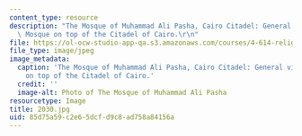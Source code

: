 ```yaml
---
content_type: resource
description: "The Mosque of Muhammad Ali Pasha, Cairo Citadel: General view of the\
  \ Mosque on top of the Citadel of Cairo.\r\n"
file: https://ol-ocw-studio-app-qa.s3.amazonaws.com/courses/4-614-religious-architecture-and-islamic-cultures-fall-2002/85d75a59c2e65dcfd9c8ad758a84156a_2030.jpg
file_type: image/jpeg
image_metadata:
  caption: 'The Mosque of Muhammad Ali Pasha, Cairo Citadel: General view of the Mosque
    on top of the Citadel of Cairo.'
  credit: ''
  image-alt: Photo of The Mosque of Muhammad Ali Pasha
resourcetype: Image
title: 2030.jpg
uid: 85d75a59-c2e6-5dcf-d9c8-ad758a84156a
---
```

